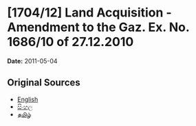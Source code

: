 # [1704/12] Land Acquisition - Amendment to the Gaz. Ex. No. 1686/10 of 27.12.2010

**Date:** 2011-05-04

## Original Sources

- [English](https://documents.gov.lk/view/extra-gazettes/2011/5/1704-12_E.pdf)
- [සිංහල](https://documents.gov.lk/view/extra-gazettes/2011/5/1704-12_S.pdf)
- [தமிழ்](https://documents.gov.lk/view/extra-gazettes/2011/5/1704-12_T.pdf)
